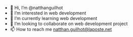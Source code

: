 - 👋 Hi, I’m @natthanguilhot
- 👀 I’m interested in web development
- 🌱 I’m currently learning web development
- 💞️ I’m looking to collaborate on web development project
- 📫 How to reach me natthan.guilhot@laposte.net

<!---
natthanguilhot/natthanguilhot is a ✨ special ✨ repository because its `README.md` (this file) appears on your GitHub profile.
You can click the Preview link to take a look at your changes.
--->
